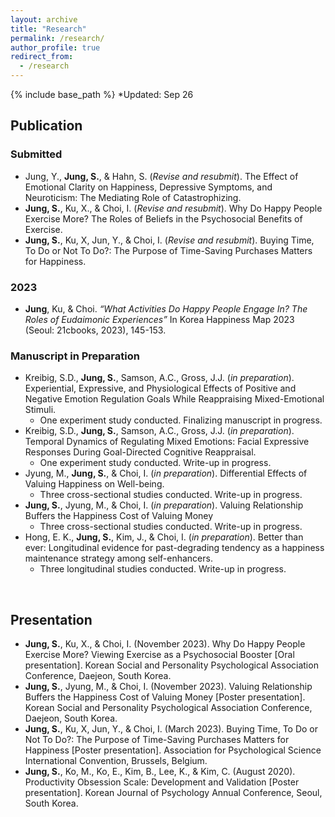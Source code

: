 ```yaml
---
layout: archive
title: "Research"
permalink: /research/
author_profile: true
redirect_from:
  - /research
---
```


{% include base_path %}
*Updated: Sep 26
## Publication
### Submitted
- Jung, Y., **Jung, S.**, & Hahn, S. (*Revise and resubmit*). The Effect of Emotional Clarity on Happiness, Depressive Symptoms, and Neuroticism: The Mediating Role of Catastrophizing.
- **Jung, S.**, Ku, X., & Choi, I. (*Revise and resubmit*). Why Do Happy People Exercise More? The Roles of Beliefs in the Psychosocial Benefits of Exercise.
- **Jung, S.**, Ku, X, Jun, Y., & Choi, I. (*Revise and resubmit*). Buying Time, To Do or Not To Do?: The Purpose of Time-Saving Purchases Matters for Happiness.



### 2023
- **Jung**, Ku, & Choi. *“What Activities Do Happy People Engage In? The Roles of Eudaimonic Experiences”* In Korea Happiness Map 2023 (Seoul: 21cbooks, 2023), 145-153.



### Manuscript in Preparation
- Kreibig, S.D., **Jung, S.**, Samson, A.C., Gross, J.J. (*in preparation*). Experiential, Expressive, and Physiological Effects of Positive and Negative Emotion Regulation Goals While Reappraising Mixed-Emotional Stimuli.
  - One experiment study conducted. Finalizing manuscript in progress.
- Kreibig, S.D., **Jung, S.**, Samson, A.C., Gross, J.J. (*in preparation*). Temporal Dynamics of Regulating Mixed Emotions: Facial Expressive Responses During Goal-Directed Cognitive Reappraisal.
  - One experiment study conducted. Write-up in progress.
- Jyung, M., **Jung, S.**, & Choi, I. (*in preparation*). Differential Effects of Valuing Happiness on Well-being.
  - Three cross-sectional studies conducted. Write-up in progress.
- **Jung, S.**, Jyung, M., & Choi, I. (*in preparation*). Valuing Relationship Buffers the Happiness Cost of Valuing Money
  - Three cross-sectional studies conducted. Write-up in progress.
- Hong, E. K., **Jung, S.**, Kim, J., & Choi, I. (*in preparation*). Better than ever: Longitudinal evidence for past-degrading tendency as a happiness maintenance strategy among self-enhancers.
  - Three longitudinal studies conducted. Write-up in progress.
<br/>


## Presentation
- **Jung, S.**, Ku, X., & Choi, I. (November 2023). Why Do Happy People Exercise More? Viewing Exercise as a Psychosocial Booster [Oral presentation]. Korean Social and Personality Psychological Association Conference, Daejeon, South Korea.
- **Jung, S.**, Jyung, M., & Choi, I. (November 2023). Valuing Relationship Buffers the Happiness Cost of Valuing Money [Poster presentation]. Korean Social and Personality Psychological Association Conference, Daejeon, South Korea.
- **Jung, S.**, Ku, X, Jun, Y., & Choi, I. (March 2023). Buying Time, To Do or Not To Do?: The Purpose of Time-Saving Purchases Matters for Happiness [Poster presentation]. Association for Psychological Science International Convention, Brussels, Belgium.
- **Jung, S.**, Ko, M., Ko, E., Kim, B., Lee, K., & Kim, C. (August 2020). Productivity Obsession Scale: Development and Validation [Poster presentation]. Korean Journal of Psychology Annual Conference, Seoul, South Korea.